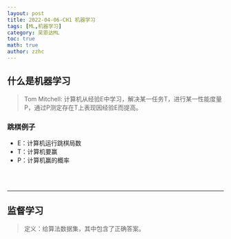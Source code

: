 ```yaml
---
layout: post
title: 2022-04-06-CH1 机器学习 
tags: [ML,机器学习]
category: 吴恩达ML
toc: true
math: true
author: zzhc
---
```



## 什么是机器学习

> Tom Mitchell: 计算机从经验E中学习，解决某一任务T，进行某一性能度量P，通过P测定存在T上表现因经验E而提高。

### 跳棋例子

 - E：计算机运行跳棋局数
 - T：计算机要赢
 - P：计算机赢的概率


<br>
<br>

***


## 监督学习

> 定义：给算法数据集，其中包含了正确答案。

